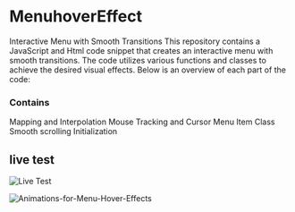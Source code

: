 # MenuhoverEffect

Interactive Menu with Smooth Transitions
This repository contains a JavaScript and Html code snippet that creates an interactive menu with smooth transitions. The code utilizes various functions and classes to achieve the desired visual effects. Below is an overview of each part of the code:

### Contains
Mapping and Interpolation
Mouse Tracking and Cursor
Menu Item Class
Smooth scrolling
Initialization

## live test
![Live Test](https://github.com/vickkie.github.io/MenuhoverEffect/)




![Animations-for-Menu-Hover-Effects](https://github.com/vickkie/MenuhoverEffect/assets/43224578/8aa3b188-3e98-41ca-9ae8-d9cc16729a67)
